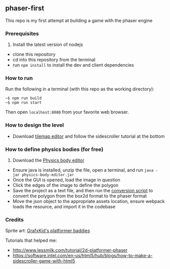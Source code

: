## phaser-first
This repo is my first attempt at building a game with the phaser engine

### Prerequisites
1. Install the latest version of nodejs
* clone this repository
* cd into this repository from the terminal
* run `npm install` to install the dev and client dependencies

### How to run
Run the following in a terminal (with this repo as the working directory):

```
~$ npm run build
~$ npm run start
```

Then open `localhost:8080` from your favorite web browser.

### How to design the level
* Download [tilemap editor](http://www.mapeditor.org/) and follow the sidescroller tutorial at the bottom

### How to define physics bodies (for free)

1. Download the [Physics body editor](https://code.google.com/archive/p/box2d-editor/downloads)
* Ensure java is installed, unzip the file, open a terminal, and run `java -jar physics-body-editor.jar`
* Once the GUI is opened, load the image in question
* Click the edges of the image to define the polygon
* Save the project as a text file, and then run the [conversion script](python/convert_output.py) to convert the polygon from the box2d format to the phaser format
* Move the json object to the appropriate assets location, ensure webpack loads the resource, and import it in the codebase

### Credits

Sprite art: [GrafxKid's platformer baddies](http://opengameart.org/content/platformer-baddies)

Tutorials that helped me:
* http://www.lessmilk.com/tutorial/2d-platformer-phaser
* https://software.intel.com/en-us/html5/hub/blogs/how-to-make-a-sidescroller-game-with-html5
